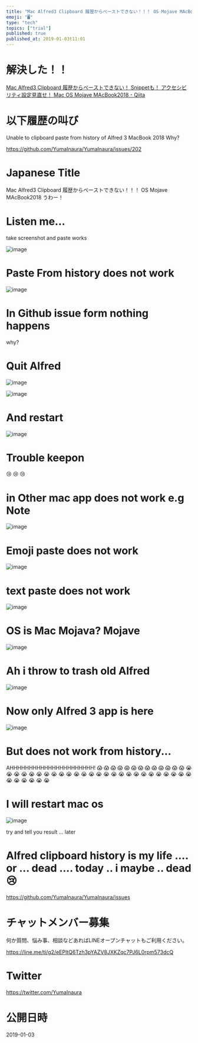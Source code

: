 ```yaml
---
title: "Mac Alfred3 Clipboard 履歴からペーストできない！！！ OS Mojave MAcBook2018 うわー！"
emoji: "🖥"
type: "tech"
topics: ["trial"]
published: true
published_at: 2019-01-03t11:01
---
```


# 解決した！！

[Mac Alfred3 Clipboard 履歴からペーストできない！ Snippetも！ アクセシビリティ設定見直せ！ Mac OS Mojave MAcBook2018 - Qiita](https://qiita.com/YumaInaura/items/6f6375894bc60cff59c2)

# 以下履歴の叫び

Unable to clipboard paste from history of Alfred 3 MacBook 2018 Why?

https://github.com/YumaInaura/YumaInaura/issues/202

# Japanese Title

Mac Alfred3 Clipboard 履歴からペーストできない！！！ OS Mojave MAcBook2018 うわー！

# Listen me...

take screenshot and paste works

![image](https://user-images.githubusercontent.com/13635059/50620843-74e78200-0f45-11e9-916f-54cb1995b32d.png)

# Paste From history does not work

![image](https://user-images.githubusercontent.com/13635059/50620850-83359e00-0f45-11e9-9432-7c74a2524dbe.png)

# In Github issue form nothing happens

why?

# Quit Alfred

![image](https://user-images.githubusercontent.com/13635059/50620865-98123180-0f45-11e9-89ca-c54dd332bd1b.png)


![image](https://user-images.githubusercontent.com/13635059/50620870-9f393f80-0f45-11e9-83e8-0a13a7beb4cc.png)

# And restart

![image](https://user-images.githubusercontent.com/13635059/50620885-b5470000-0f45-11e9-8760-7273d483a09c.png)

# Trouble keepon

😢 😢 😢 

# in Other mac app does not work e.g Note

![image](https://user-images.githubusercontent.com/13635059/50620916-e9babc00-0f45-11e9-91ac-800988a9cc2f.png)

# Emoji paste does not work

![image](https://user-images.githubusercontent.com/13635059/50620929-f6d7ab00-0f45-11e9-8a79-bcd7149f81d6.png)

# text paste does not work

![image](https://user-images.githubusercontent.com/13635059/50620946-07882100-0f46-11e9-99cb-36bf07fd80a8.png)

# OS is Mac Mojava? Mojave

![image](https://user-images.githubusercontent.com/13635059/50620966-25558600-0f46-11e9-931b-c242a36ebe0e.png)

# Ah  i throw to trash old Alfred

![image](https://user-images.githubusercontent.com/13635059/50620991-533aca80-0f46-11e9-80d7-a9ec3ae2dde3.png)

# Now only Alfred 3 app is here

![image](https://user-images.githubusercontent.com/13635059/50621011-6c437b80-0f46-11e9-8cfa-c8f8655043ee.png)

# But does not work from history...

AHHHHHHHHHHHHHHHHHHHHHH!
😱 😱 😱 😱 😱 😱 😱 😱 😱 😱 😱 😱 😱 
😭 😭 😭 😭 😭 😭 😭 😭 😭 😭 😭 😭 😭 😭 😭 
😭 😭 😭 😭 😭 😭 😭 😭 😭 😭 😭 😭 😭 😭 😭 😭 😭 


# I will restart mac os


![image](https://user-images.githubusercontent.com/13635059/50620954-140c7980-0f46-11e9-8364-b5d6f2e4bebc.png)


try and tell you result ... later

# Alfred clipboard history is my life .... or ... dead .... today .. i maybe .. dead 😢 

https://github.com/YumaInaura/YumaInaura/issues








<!-- Update From Qiita API -->

# チャットメンバー募集


何か質問、悩み事、相談などあればLINEオープンチャットもご利用ください。

https://line.me/ti/g2/eEPltQ6Tzh3pYAZV8JXKZqc7PJ6L0rpm573dcQ





# Twitter


https://twitter.com/YumaInaura


<!-- Update From Qiita API -->



# 公開日時

2019-01-03
